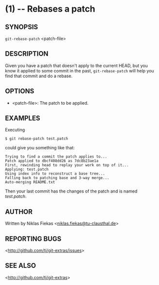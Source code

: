 <git-rebase-patch>(1) -- Rebases a patch
================================

## SYNOPSIS

`git-rebase-patch` &lt;patch-file&gt;

## DESCRIPTION

Given you have a patch that doesn't apply to the current HEAD, but you know it
applied to some commit in the past, `git-rebase-patch` will help you find that
commit and do a rebase.

## OPTIONS

  * &lt;patch-file&gt;:
     The patch to be applied.

## EXAMPLES

  Executing

    $ git rebase-patch test.patch

  could give you something like that:

    Trying to find a commit the patch applies to...
    Patch applied to dbcf408dd26 as 7dc8b23ae1a
    First, rewinding head to replay your work on top of it...
    Applying: test.patch
    Using index info to reconstruct a base tree...
    Falling back to patching base and 3-way merge...
    Auto-merging README.txt

  Then your last commit has the changes of the patch and is named *test.patch*.

## AUTHOR

Written by Niklas Fiekas &lt;<niklas.fiekas@tu-clausthal.de>&gt;

## REPORTING BUGS

&lt;<http://github.com/tj/git-extras/issues>&gt;

## SEE ALSO

&lt;<http://github.com/tj/git-extras>&gt;
